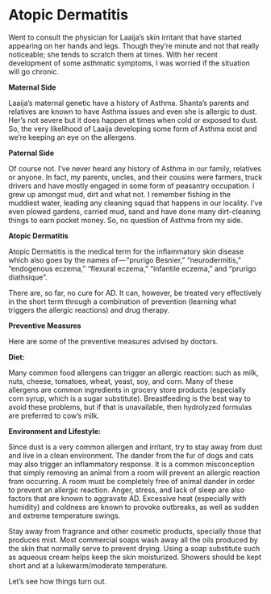 # Atopic Dermatitis

Went to consult the physician for Laaija’s skin irritant that have started appearing on her hands and legs. Though they’re minute and not that really noticeable; she tends to scratch them at times. With her recent development of some asthmatic symptoms, I was worried if the situation will go chronic.

**Maternal Side**

Laaija’s maternal genetic have a history of Asthma. Shanta’s parents and relatives are known to have Asthma issues and even she is allergic to dust. Her’s not severe but it does happen at times when cold or exposed to dust. So, the very likelihood of Laaija developing some form of Asthma exist and we’re keeping an eye on the allergens.

**Paternal Side**

Of course not. I’ve never heard any history of Asthma in our family, relatives or anyone. In fact, my parents, uncles, and their cousins were farmers, truck drivers and have mostly engaged in some form of peasantry occupation. I grew up amongst mud, dirt and what not. I remember fishing in the muddiest water, leading any cleaning squad that happens in our locality. I’ve even plowed gardens, carried mud, sand and have done many dirt-cleaning things to earn pocket money. So, no question of Asthma from my side.

**Atopic Dermatitis**

Atopic Dermatitis is the medical term for the inflammatory skin disease which also goes by the names of — “prurigo Besnier,” “neurodermitis,” “endogenous eczema,” “flexural eczema,” “infantile eczema,” and “prurigo diathsique”.

There are, so far, no cure for AD. It can, however, be treated very effectively in the short term through a combination of prevention (learning what triggers the allergic reactions) and drug therapy.

**Preventive Measures**

Here are some of the preventive measures advised by doctors.

**Diet:**

Many common food allergens can trigger an allergic reaction: such as milk, nuts, cheese, tomatoes, wheat, yeast, soy, and corn. Many of these allergens are common ingredients in grocery store products (especially corn syrup, which is a sugar substitute). Breastfeeding is the best way to avoid these problems, but if that is unavailable, then hydrolyzed formulas are preferred to cow’s milk.

**Environment and Lifestyle:**

Since dust is a very common allergen and irritant, try to stay away from dust and live in a clean environment. The dander from the fur of dogs and cats may also trigger an inflammatory response. It is a common misconception that simply removing an animal from a room will prevent an allergic reaction from occurring. A room must be completely free of animal dander in order to prevent an allergic reaction. Anger, stress, and lack of sleep are also factors that are known to aggravate AD. Excessive heat (especially with humidity) and coldness are known to provoke outbreaks, as well as sudden and extreme temperature swings.

Stay away from fragrance and other cosmetic products, specially those that produces mist. Most commercial soaps wash away all the oils produced by the skin that normally serve to prevent drying. Using a soap substitute such as aqueous cream helps keep the skin moisturized. Showers should be kept short and at a lukewarm/moderate temperature.

Let’s see how things turn out.
